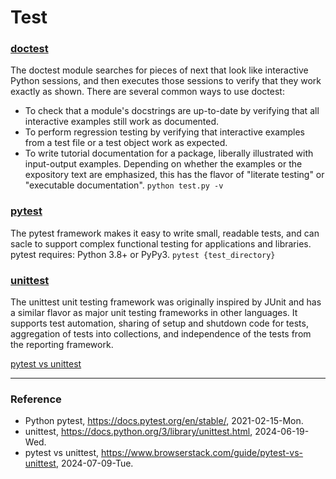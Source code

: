 # Test

### [doctest](https://docs.python.org/3.7/library/doctest.html)

The doctest module searches for pieces of next that look like interactive Python sessions, and then executes those sessions to verify that they work exactly as shown. There are several common ways to use doctest:

* To check that a module's docstrings are up-to-date by verifying that all interactive examples still work as documented.
* To perform regression testing by verifying that interactive examples from a test file or a test object work as expected.
* To write tutorial documentation for a package, liberally illustrated with input-output examples. Depending on whether the examples or the expository text are emphasized, this has the flavor of "literate testing" or "executable documentation". `python test.py -v`

### [pytest](https://docs.pytest.org/en/8.2.x/)

The pytest framework makes it easy to write small, readable tests, and can sacle to support complex functional testing for applications and libraries. pytest requires: Python 3.8+ or PyPy3. `pytest {test_directory}`

### [unittest](https://docs.python.org/3/library/unittest.html)

The unittest unit testing framework was originally inspired by JUnit and has a similar flavor as major unit testing frameworks in other languages. It supports test automation, sharing of setup and shutdown code for tests, aggregation of tests into collections, and independence of the tests from the reporting framework.

[pytest vs unittest](https://www.browserstack.com/guide/pytest-vs-unittest)

---

### Reference
- Python pytest, https://docs.pytest.org/en/stable/, 2021-02-15-Mon.
- unittest, https://docs.python.org/3/library/unittest.html, 2024-06-19-Wed.
- pytest vs unittest, https://www.browserstack.com/guide/pytest-vs-unittest, 2024-07-09-Tue.
